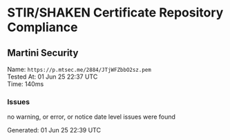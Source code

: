 # STIR/SHAKEN Certificate Repository Compliance

## Martini Security

Name: `https://p.mtsec.me/2884/JTjWFZbbO2sz.pem`\
Tested At: 01 Jun 25 22:37 UTC\
Time: 140ms

### Issues

no warning, or error, or notice date level issues were found

Generated: 01 Jun 25 22:39 UTC